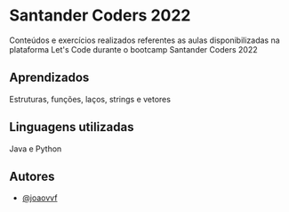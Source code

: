 
# Santander Coders 2022

Conteúdos e exercícios realizados referentes as aulas disponibilizadas na plataforma Let's Code durante o bootcamp Santander Coders 2022


## Aprendizados

Estruturas, funções, laços, strings e vetores

## Linguagens utilizadas

Java e Python


## Autores

- [@joaovvf](https://www.github.com/joaovvf)

